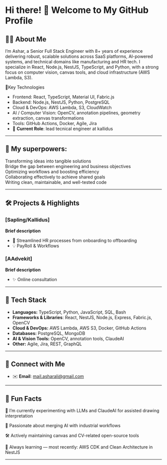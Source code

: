 # Hi there! 👋 Welcome to My GitHub Profile

## 👨‍💻 About Me
I’m Ashar, a Senior Full Stack Engineer with 8+ years of experience delivering robust, scalable solutions across SaaS platforms, AI-powered systems, and technical domains like manufacturing and HR tech. I specialize in React, Node.js, NestJS, TypeScript, and Python, with a strong focus on computer vision, canvas tools, and cloud infrastructure (AWS Lambda, S3).

🌟Key Technologies
- Frontend: React, TypeScript, Material UI, Fabric.js
- Backend: Node.js, NestJS, Python, PostgreSQL
- Cloud & DevOps: AWS Lambda, S3, CloudWatch
- AI / Computer Vision: OpenCV, annotation pipelines, geometry extraction, canvas transformations
- Tools: GitHub Actions, Docker, Agile, Jira
- 💼 **Current Role**: lead tecnical engineer at kallidus

---

## 🎯 My superpowers:

Transforming ideas into tangible solutions
<br>Bridge the gap between engineering and business objectives
<br>Optimizing workflows and boosting efficiency
<br>Collaborating effectively to achieve shared goals
<br>Writing clean, maintainable, and well-tested code


---

## 🛠️ Projects & Highlights

### [**Sapling/Kallidus**]
**Brief description**  
- 🚀 Streamlined HR processes from onboarding to offboarding
- 💡 PayRoll & Workflows


### [**AAdvekit**]
**Brief description**  
- ✨ Online consultation 

---

## 🧰 Tech Stack
- **Languages:** TypeScript, Python, JavaScript, SQL, Bash
- **Frameworks & Libraries**: React, NestJS, Node.js, Express, Fabric.js, OpenCV
- **Cloud & DevOps:** AWS Lambda, AWS S3, Docker, GitHub Actions
- **Databases:** PostgreSQL, MongoDB
- **AI & Vision Tools:** OpenCV, annotation tools, ClaudeAI
- **Other:** Agile, Jira, REST, GraphQL



---

## 🤝 Connect with Me
- ✉️ **Email**: [mail.asharali@gmail.com](mailto:mail.asharali@gmail.com)

---

## 🎯 Fun Facts
🧠 I’m currently experimenting with LLMs and ClaudeAI for assisted drawing interpretation

🎯 Passionate about merging AI with industrial workflows

🛠️ Actively maintaining canvas and CV-related open-source tools

🌱 Always learning — most recently: AWS CDK and Clean Architecture in NestJS

---





